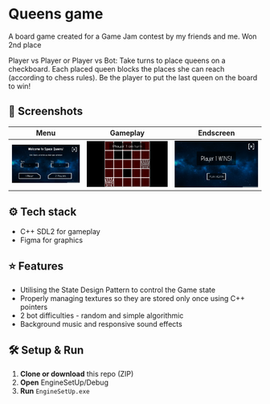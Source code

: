 # Queens game

A board game created for a Game Jam contest by my friends and me. Won 2nd place

Player vs Player or Player vs Bot: Take turns to place queens on a checkboard. Each placed queen blocks the places she can reach (according to chess rules). Be the player to put the last queen on the board to win!

## 📸 Screenshots

| Menu | Gameplay | Endscreen |
|:----------------------:|:--------------------:| :--------------------:
| ![Menu](media/menu.png) | ![Gameplay](media/gameplay.png) | ![Endscreen](media/endscreen.png) |

## ⚙️ Tech stack

- C++ SDL2 for gameplay
- Figma for graphics

## ⭐ Features

- Utilising the State Design Pattern to control the Game state
- Properly managing textures so they are stored only once using C++ pointers
- 2 bot difficulties - random and simple algorithmic
- Background music and responsive sound effects

## 🛠️ Setup & Run

1. **Clone or download** this repo (ZIP)  
2. **Open** EngineSetUp/Debug  
3. **Run** `EngineSetUp.exe`
